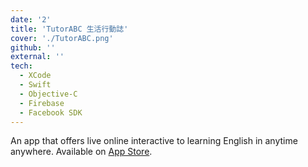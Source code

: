 ```yaml
---
date: '2'
title: 'TutorABC 生活行動誌'
cover: './TutorABC.png'
github: ''
external: ''
tech:
  - XCode
  - Swift
  - Objective-C
  - Firebase
  - Facebook SDK
---
```


An app that offers live online interactive to learning English in anytime anywhere. Available on [App Store](https://apps.apple.com/tw/app/tutorabc-生活行動誌/id1076884523).
